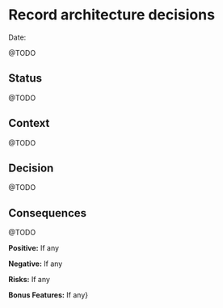 # Record architecture decisions

Date:

@TODO

## Status

@TODO

## Context


@TODO


## Decision


@TODO


## Consequences


@TODO


**Positive:** If any

**Negative:** If any

**Risks:** If any

**Bonus Features:** If any}
